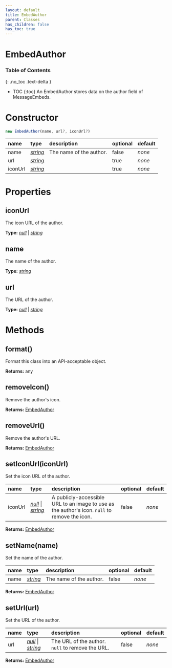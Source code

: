 ```yaml
---
layout: default
title: EmbedAuthor
parent: Classes
has_children: false
has_toc: true
---
```


# EmbedAuthor
### Table of Contents
{: .no_toc .text-delta }

- TOC
{:toc}
An EmbedAuthor stores data on the author field of
MessageEmbeds.
# Constructor
```js
new EmbedAuthor(name, url?, iconUrl?)
```

| name | type | description | optional | default |
|:-----|:-----|:------------|:---------|:--------|
| name | *[string](https://developer.mozilla.org/en-US/docs/Web/JavaScript/Reference/Global_Objects/string)* | The name of the author. | false | *none* |
| url | *[string](https://developer.mozilla.org/en-US/docs/Web/JavaScript/Reference/Global_Objects/string)* |   | true | *none* |
| iconUrl | *[string](https://developer.mozilla.org/en-US/docs/Web/JavaScript/Reference/Global_Objects/string)* |   | true | *none* |

# Properties
## iconUrl
The icon URL of the author.

**Type:** *[null](https://developer.mozilla.org/en-US/docs/Web/JavaScript/Reference/Global_Objects/null)* \| *[string](https://developer.mozilla.org/en-US/docs/Web/JavaScript/Reference/Global_Objects/string)*

## name
The name of the author.

**Type:** *[string](https://developer.mozilla.org/en-US/docs/Web/JavaScript/Reference/Global_Objects/string)*

## url
The URL of the author.

**Type:** *[null](https://developer.mozilla.org/en-US/docs/Web/JavaScript/Reference/Global_Objects/null)* \| *[string](https://developer.mozilla.org/en-US/docs/Web/JavaScript/Reference/Global_Objects/string)*

# Methods
## format()
Format this class into an API-acceptable object.

**Returns:** any

## removeIcon()
Remove the author's icon.

**Returns:** [EmbedAuthor](/classes/EmbedAuthor)

## removeUrl()
Remove the author's URL.

**Returns:** [EmbedAuthor](/classes/EmbedAuthor)

## setIconUrl(iconUrl)
Set the icon URL of the author.

| name | type | description | optional | default |
|:-----|:-----|:------------|:---------|:--------|
| iconUrl | *[null](https://developer.mozilla.org/en-US/docs/Web/JavaScript/Reference/Global_Objects/null)* \| *[string](https://developer.mozilla.org/en-US/docs/Web/JavaScript/Reference/Global_Objects/string)* | A publicly-accessible URL to an image to use as the author's icon. `null` to remove the icon. | false | *none* |

**Returns:** [EmbedAuthor](/classes/EmbedAuthor)

## setName(name)
Set the name of the author.

| name | type | description | optional | default |
|:-----|:-----|:------------|:---------|:--------|
| name | *[string](https://developer.mozilla.org/en-US/docs/Web/JavaScript/Reference/Global_Objects/string)* | The name of the author. | false | *none* |

**Returns:** [EmbedAuthor](/classes/EmbedAuthor)

## setUrl(url)
Set the URL of the author.

| name | type | description | optional | default |
|:-----|:-----|:------------|:---------|:--------|
| url | *[null](https://developer.mozilla.org/en-US/docs/Web/JavaScript/Reference/Global_Objects/null)* \| *[string](https://developer.mozilla.org/en-US/docs/Web/JavaScript/Reference/Global_Objects/string)* | The URL of the author. `null` to remove the URL. | false | *none* |

**Returns:** [EmbedAuthor](/classes/EmbedAuthor)

